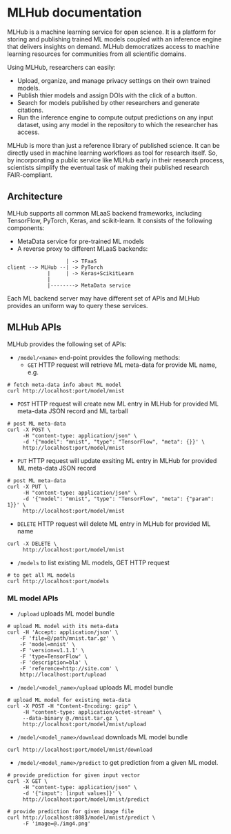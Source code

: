 # MLHub documentation
MLHub is a machine learning service for open science. It is a platform for storing and publishing trained ML models coupled with an inference engine that delivers insights on demand. MLHub democratizes access to machine learning resources for communities from all scientific domains.

Using MLHub, researchers can easily:
* Upload, organize, and manage privacy settings on their own trained models.
* Publish thier models and assign DOIs with the click of a button.
* Search for models published by other researchers and generate citations.
* Run the inference engine to compute output predictions on any input dataset, using any model in the repository to which the researcher has access.

MLHub is more than just a reference library of published science. It can be directly used in machine learning workflows as tool for research itself. So, by incorporating a public service like MLHub early in their research process, scientists simplify the eventual task of making their published research FAIR-compliant.

## Architecture
MLHub supports all common MLaaS backend frameworks, including TensorFlow, PyTorch, Keras, and scikit-learn. It consists of the following components:
- MetaData service for pre-trained ML models
- A reverse proxy to different MLaaS backends:
```
                   | -> TFaaS
client --> MLHub --| -> PyTorch
             |     | -> Keras+ScikitLearn
             |
             |--------> MetaData service
```
Each ML backend server may have different set of APIs and MLHub provides
an uniform way to query these services.

## MLHub APIs
MLHub provides the following set of APIs:
- `/model/<name>` end-point provides the following methods:
  - `GET` HTTP request will retrieve ML meta-data for provide ML name, e.g.
```
# fetch meta-data info about ML model
curl http://localhost:port/model/mnist
```
  - `POST` HTTP request will create new ML entry in MLHub for provided
  ML meta-data JSON record and ML tarball
```
# post ML meta-data
curl -X POST \
     -H "content-type: application/json" \
     -d '{"model": "mnist", "type": "TensorFlow", "meta": {}}' \
     http://localhost:port/model/mnist
```
  - `PUT` HTTP request will update exsiting ML entry in MLHub for provided
  ML meta-data JSON record
```
# post ML meta-data
curl -X PUT \
     -H "content-type: application/json" \
     -d '{"model": "mnist", "type": "TensorFlow", "meta": {"param": 1}}' \
     http://localhost:port/model/mnist
```
  - `DELETE` HTTP request will delete ML entry in MLHub for provided ML name
```
curl -X DELETE \
     http://localhost:port/model/mnist
```
- `/models` to list existing ML models, GET HTTP request
```
# to get all ML models
curl http://localhost:port/models
```

### ML model APIs
- `/upload` uploads ML model bundle
```
# upload ML model with its meta-data
curl -H 'Accept: application/json' \
    -F 'file=@/path/mnist.tar.gz' \
    -F 'model=mnist' \
    -F 'version=v1.1.1' \
    -F 'type=TensorFlow' \
    -F 'description=bla' \
    -F 'reference=http://site.com' \
    http://localhost:port/upload
```

- `/model/<model_name>/upload` uploads ML model bundle
```
# upload ML model for existing meta-data
curl -X POST -H "Content-Encoding: gzip" \
     -H "content-type: application/octet-stream" \
     --data-binary @./mnist.tar.gz \
     http://localhost:port/model/mnist/upload

```
- `/model/<model_name>/download` downloads ML model bundle
```
curl http://localhost:port/model/mnist/download
```
- `/model/<model_name>/predict` to get prediction from a given ML model.
```
# provide prediction for given input vector
curl -X GET \
     -H "content-type: application/json" \
     -d '{"input": [input values]}' \
     http://localhost:port/model/mnist/predict

# provide prediction for given image file
curl http://localhost:8083/model/mnist/predict \
     -F 'image=@./img4.png'
```

